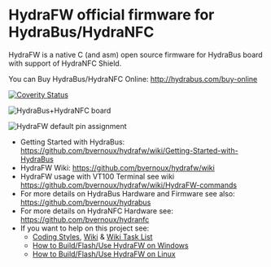 HydraFW official firmware for HydraBus/HydraNFC
========

HydraFW is a native C (and asm) open source firmware for HydraBus board with support of HydraNFC Shield.

You can Buy HydraBus/HydraNFC Online: http://hydrabus.com/buy-online

[![Coverity Status](https://scan.coverity.com/projects/10250/badge.svg)](https://scan.coverity.com/projects/hydrabusfw) 


![HydraBus+HydraNFC board](HydraBus_HydraNFC_board.jpg)

![HydraFW default pin assignment](http://hydrabus.com/HydraBus_1_0_HydraFW_Default_PinAssignment_A4.jpg)

* Getting Started with HydraBus: https://github.com/bvernoux/hydrafw/wiki/Getting-Started-with-HydraBus
* HydraFW Wiki: https://github.com/bvernoux/hydrafw/wiki
* HydraFW usage with VT100 Terminal see wiki https://github.com/bvernoux/hydrafw/wiki/HydraFW-commands
* For more details on HydraBus Hardware and Firmware see also: https://github.com/bvernoux/hydrabus
* For more details on HydraNFC Hardware see: https://github.com/bvernoux/hydranfc
* If you want to help on this project see:
  * [Coding Styles](https://github.com/bvernoux/hydrafw/blob/master/CODING_STYLE.md), [Wiki](https://github.com/bvernoux/hydrafw/wiki) & [Wiki Task List](https://github.com/bvernoux/hydrafw/wiki/Task-List) 
  * [How to Build/Flash/Use HydraFW on Windows](https://github.com/bvernoux/hydrafw/wiki/how-to-build-flash-and-use-hydrafw-on-windows)
  * [How to Build/Flash/Use HydraFW on Linux](https://github.com/bvernoux/hydrafw/wiki/how-to-build-flash-and-use-hydrafw-on-linux)

